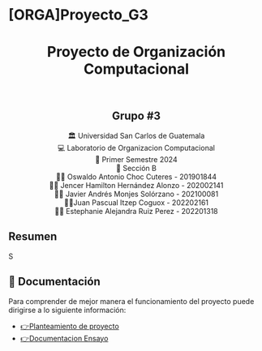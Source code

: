 # [ORGA]Proyecto_G3
<h1 align="center">Proyecto de Organización Computacional</h1>
<p align="center">
    <img src="">
</p>
<p align="center">
    <img src="">
</p>
<h2 align="center">Grupo #3</h2>

<div align="center"> 🏛 Universidad San Carlos de Guatemala</div>
<div align="center">
💻 Laboratorio de Organizacion Computacional 
</div>
<div align="center"> 📆 Primer Semestre 2024</div>
<div align="center">🏫​ Sección B</div>
<div align="center">
🙍‍♂️ Oswaldo Antonio Choc Cuteres - 201901844

</div>
<div align="center">
🙍‍♂️ Jencer Hamilton Hernández Alonzo - 202002141
</div>

<div align="center">
🙍‍♂️ Javier Andrés Monjes Solórzano -  202100081
</div>

<div align="center">
🙍‍♂️Juan Pascual Itzep Coguox - 202202161
</div>

<div align="center">
🙍‍♀️ Estephanie Alejandra Ruiz Perez - 202201318
</div>





<!-- Resumen -->
## Resumen
S

## 📖 Documentación
Para comprender de mejor manera el funcionamiento del proyecto puede dirigirse a lo siguiente información:
    <ul>
       <li><a href="">:point_right:Planteamiento de proyecto</a></li>
        <li><a href="" target="_blank">:point_right:Documentacion Ensayo</a></li>
    </ul>
